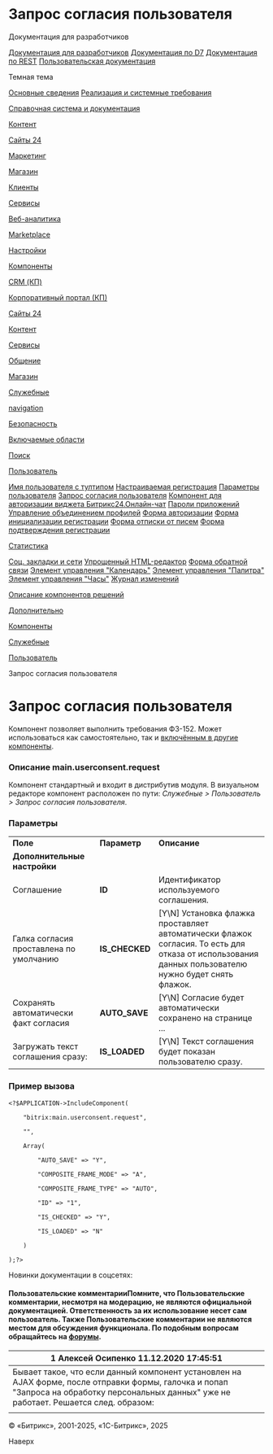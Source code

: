 # Запрос согласия пользователя

Документация для разработчиков

[Документация для разработчиков](https://dev.1c-bitrix.ru/api_help/)
[Документация по D7](https://dev.1c-bitrix.ru/api_d7/)
[Документация по REST](https://dev.1c-bitrix.ru/rest_help/)
[Пользовательская документация](https://dev.1c-bitrix.ru/user_help/)

Темная тема

[Основные сведения](/user_help/index.php)
[Реализация и системные требования](/user_help/reqintro.php)

[Справочная система и документация](/user_help/help/index.php)

[Контент](/user_help/content/index.php)

[Сайты 24](/user_help/sites24/index.php)

[Маркетинг](/user_help/marketing/index.php)

[Магазин](/user_help/store/index.php)

[Клиенты](/user_help/clients/index.php)

[Сервисы](/user_help/service/index.php)

[Веб-аналитика](/user_help/statistic/index.php)

[Marketplace](/user_help/marketplace/index.php)

[Настройки](/user_help/settings/index.php)

[Компоненты](/user_help/components/index.php)

[CRM (КП)](/user_help/components/crm/index.php)

[Корпоративный портал (КП)](/user_help/components/intranet/index.php)

[Сайты 24](/user_help/components/landing/index.php)

[Контент](/user_help/components/content/index.php)

[Сервисы](/user_help/components/services/index.php)

[Общение](/user_help/components/obschenie/index.php)

[Магазин](/user_help/components/magazin/index.php)

[Служебные](/user_help/components/sluzhebnie/index.php)

[navigation](/user_help/components/sluzhebnie/navigation/index.php)

[Безопасность](/user_help/components/sluzhebnie/security/index.php)

[Включаемые области](/user_help/components/sluzhebnie/included_regions/index.php)

[Поиск](/user_help/components/sluzhebnie/search/index.php)

[Пользователь](/user_help/components/sluzhebnie/user/index.php)

[Имя пользователя с тултипом](/user_help/components/sluzhebnie/user/main_user_link.php)
[Настраиваемая регистрация](/user_help/components/sluzhebnie/user/main_register.php)
[Параметры пользователя](/user_help/components/sluzhebnie/user/main_profile.php)
[Запрос согласия пользователя](/user_help/components/sluzhebnie/user/main_userconsent_request.php)
[Компонент для авторизации виджета Битрикс24.Онлайн-чат](/user_help/components/sluzhebnie/user/b24connector_openline_info.php)
[Пароли приложений](/user_help/components/sluzhebnie/user/main_app_passwords.php)
[Управление объединением профилей](/user_help/components/sluzhebnie/user/socserv_auth_split.php)
[Форма авторизации](/user_help/components/sluzhebnie/user/system_auth_form.php)
[Форма инициализации регистрации](/user_help/components/sluzhebnie/user/system_auth_initialize.php)
[Форма отписки от писем](/user_help/components/sluzhebnie/user/main_mail_unsubscribe.php)
[Форма подтверждения регистрации](/user_help/components/sluzhebnie/user/system_auth_confirmation.php)

[Статистика](/user_help/components/sluzhebnie/statistic/index.php)

[Соц. закладки и сети](/user_help/components/sluzhebnie/main_share.php)
[Упрощенный HTML-редактор](/user_help/components/sluzhebnie/fileman_light_editor.php)
[Форма обратной связи](/user_help/components/sluzhebnie/main_feedback.php)
[Элемент управления "Календарь"](/user_help/components/sluzhebnie/main_calendar.php)
[Элемент управления "Палитра"](/user_help/components/sluzhebnie/main_colorpicker.php)
[Элемент управления "Часы"](/user_help/components/sluzhebnie/main_clock.php)
[Журнал изменений](/user_help/components/sluzhebnie/event_list.php)

[Описание компонентов решений](/user_help/description_decisions/index.php)

[Дополнительно](/user_help/additional/index.php)

[Компоненты](/user_help/components/index.php)

[Служебные](/user_help/components/sluzhebnie/index.php)

[Пользователь](/user_help/components/sluzhebnie/user/index.php)

Запрос согласия пользователя

# Запрос согласия пользователя

Компонент позволяет выполнить требования ФЗ-152. Может использоваться как самостоятельно, так и [включённым в другие компоненты](/learning/course/index.php?COURSE_ID=35&LESSON_ID=8407).

### Описание **main.userconsent.request**

Компонент стандартный и входит в дистрибутив модуля. В визуальном редакторе компонент расположен по пути: *Служебные > Пользователь > Запрос согласия пользователя*.

### Параметры

|  |  |  |
| --- | --- | --- |
| **Поле** | **Параметр** | **Описание** |
| **Дополнительные настройки** | | |
| Соглашение | **ID** | Идентификатор используемого соглашения. |
| Галка согласия проставлена по умолчанию | **IS\_CHECKED** | [Y\N] Установка флажка проставляет автоматически флажок согласия. То есть для отказа от использования данных пользователю нужно будет снять флажок. |
| Сохранять автоматически факт согласия | **AUTO\_SAVE** | [Y\N] Согласие будет автоматически сохранено на странице ... |
| Загружать текст соглашения сразу: | **IS\_LOADED** | [Y\N] Текст соглашения будет показан пользователю сразу. |

### Пример вызова

```
<?$APPLICATION->IncludeComponent(
	"bitrix:main.userconsent.request",
	"",
	Array(
		"AUTO_SAVE" => "Y",
		"COMPOSITE_FRAME_MODE" => "A",
		"COMPOSITE_FRAME_TYPE" => "AUTO",
		"ID" => "1",
		"IS_CHECKED" => "Y",
		"IS_LOADED" => "N"
	)
);?>
```

Новинки документации в соцсетях:

#### Пользовательские комментарииПомните, что Пользовательские комментарии, несмотря на модерацию, не являются официальной документацией. Ответственность за их использование несет сам пользователь. Также Пользовательские комментарии не являются местом для обсуждения функционала. По подобным вопросам обращайтесь на [форумы](http://dev.1c-bitrix.ru/community/forums/group1/).

| 1  **Алексей Осипенко** 11.12.2020 17:45:51 |
| --- |
| Бывает такое, что если данный компонент установлен на AJAX форме, после отправки формы, галочка и попап "Запроса на обработку персональных данных" уже не работает. Решается след. образом: | Код | | --- | | ``` <?if($_REQUEST['AJAX_CALL'] == 'Y'):?> <sc ript>     BX.UserConsent.loadFromForms(); </sc ript> <?endif;?> ``` | |
|  |

© «Битрикс», 2001-2025, «1С-Битрикс», 2025

Наверх